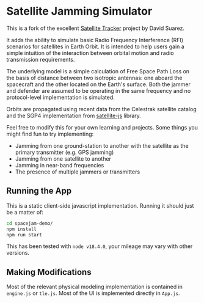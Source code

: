 # Satellite Jamming Simulator

This is a fork of the excellent [Satellite Tracker](https://github.com/dsuarezv/satellite-tracker) project by David Suarez.

It adds the ability to simulate basic Radio Frequency Interference (RFI) scenarios for satellites in Earth Orbit. It is intended to help users gain a simple intuition of the interaction between orbital motion and radio transmission requirements.

The underlying model is a simple calculation of Free Space Path Loss on the basis of distance between two isotropic antennas: one aboard the spacecraft and the other located on the Earth's surface. Both the jammer and defender are assumed to be operating in the same frequency and no protocol-level implementation is simulated.

Orbits are propagated using recent data from the Celestrak satellite catalog and the SGP4 implementation from [satellite-js](https://github.com/shashwatak/satellite-js) library.

Feel free to modify this for your own learning and projects. Some things you might find fun to try implementing:
* Jamming from one ground-station to another with the satellite as the primary transmitter (e.g. GPS jamming)
* Jamming from one satellite to another
* Jamming in near-band frequencies
* The presence of multiple jammers or transmitters

## Running the App
This is a static client-side javascript implementation. Running it should just be a matter of:
```bash
cd spacejam-demo/
npm install
npm run start
```

This has been tested with `node v18.4.0`, your mileage may vary with other versions.

## Making Modifications
Most of the relevant physical modeling implementation is contained in `engine.js` or `tle.js`. Most of the UI is implemented directly in `App.js`.


